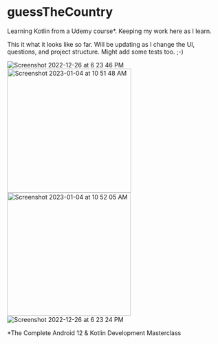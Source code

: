 # guessTheCountry
Learning Kotlin from a Udemy course*.  Keeping my work here as I learn.

This it what it looks like so far.  Will be updating as I change the UI, questions, and project structure.  Might add some tests too. ;-)

![Screenshot 2022-12-26 at 6 23 46 PM](https://user-images.githubusercontent.com/911618/209588219-bbdf44b3-d461-4f19-97cc-62eb96b29504.png)<img width="288" alt="Screenshot 2023-01-04 at 10 51 48 AM" src="https://user-images.githubusercontent.com/911618/210595002-54cf6823-c0bc-487e-960c-253c1cd460a0.png">
<img width="287" alt="Screenshot 2023-01-04 at 10 52 05 AM" src="https://user-images.githubusercontent.com/911618/210595039-a8a69a73-3d86-409a-85a5-2e979e8386d8.png">![Screenshot 2022-12-26 at 6 23 24 PM](https://user-images.githubusercontent.com/911618/209588220-b45aaf6e-54d5-406f-9357-2bfd6d220cb2.png)

*The Complete Android 12 & Kotlin Development Masterclass


